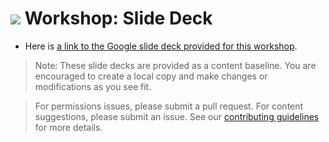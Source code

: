 # ![](https://ga-dash.s3.amazonaws.com/production/assets/logo-9f88ae6c9c3871690e33280fcf557f33.png) Workshop: Slide Deck

- Here is [a link to the Google slide deck provided for this workshop](https://drive.google.com/open?id=13IMH6iCr8hOKp1xIeXyS9sIXnY7JsdHnQukG83geVDE).

> Note: These slide decks are provided as a content baseline. You are encouraged to create a local copy and make changes or modifications as you see fit.

> For permissions issues, please submit a pull request. For content suggestions, please submit an issue. See our [contributing guidelines](../../../contributing.md) for more details.
